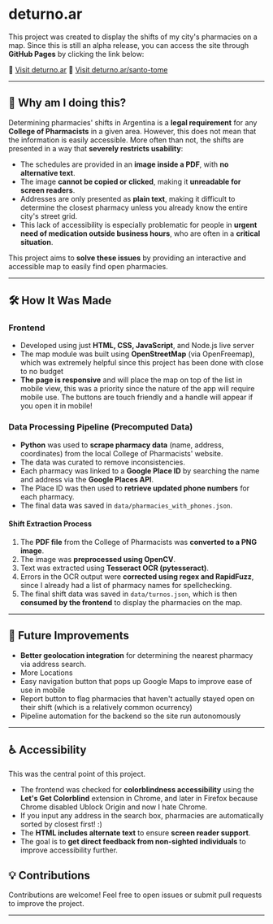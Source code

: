 # deturno.ar

This project was created to display the shifts of my city's pharmacies on a map. Since this is still an alpha release, you can access the site through **GitHub Pages** by clicking the link below:

🔗 [Visit deturno.ar](deturno.ar)
🔗 [Visit deturno.ar/santo-tome](deturno.ar/santo-tome)

---

## 📌 Why am I doing this?
Determining pharmacies' shifts in Argentina is a **legal requirement** for any **College of Pharmacists** in a given area. However, this does not mean that the information is easily accessible. More often than not, the shifts are presented in a way that **severely restricts usability**:

- The schedules are provided in an **image inside a PDF**, with **no alternative text**.
- The image **cannot be copied or clicked**, making it **unreadable for screen readers**.
- Addresses are only presented as **plain text**, making it difficult to determine the closest pharmacy unless you already know the entire city's street grid.
- This lack of accessibility is especially problematic for people in **urgent need of medication outside business hours**, who are often in a **critical situation**.

This project aims to **solve these issues** by providing an interactive and accessible map to easily find open pharmacies.

---

## 🛠️ How It Was Made
### **Frontend**
- Developed using just **HTML, CSS, JavaScript**, and Node.js live server
- The map module was built using **OpenStreetMap** (via OpenFreemap), which was extremely helpful since this project has been done with close to no budget
- **The page is responsive** and will place the map on top of the list in mobile view, this was a priority since the nature of the app will require mobile use. The buttons are touch friendly and a handle will appear if you open it in mobile!

### **Data Processing Pipeline (Precomputed Data)**
- **Python** was used to **scrape pharmacy data** (name, address, coordinates) from the local College of Pharmacists' website.
- The data was curated to remove inconsistencies.
- Each pharmacy was linked to a **Google Place ID** by searching the name and address via the **Google Places API**.
- The Place ID was then used to **retrieve updated phone numbers** for each pharmacy.
- The final data was saved in `data/pharmacies_with_phones.json`.

#### **Shift Extraction Process**
1. The **PDF file** from the College of Pharmacists was **converted to a PNG image**.
2. The image was **preprocessed using OpenCV**.
3. Text was extracted using **Tesseract OCR (pytesseract)**.
4. Errors in the OCR output were **corrected using regex and RapidFuzz**, since I already had a list of pharmacy names for spellchecking.
5. The final shift data was saved in `data/turnos.json`, which is then **consumed by the frontend** to display the pharmacies on the map.

---

## 🚀 Future Improvements
- **Better geolocation integration** for determining the nearest pharmacy via address search.
- More Locations
- Easy navigation button that pops up Google Maps to improve ease of use in mobile
- Report button to flag pharmacies that haven't actually stayed open on their shift (which is a relatively common ocurrency)
- Pipeline automation for the backend so the site run autonomously
---
<!--
## 📜 License
This project is open-source and available under the **MIT License**.

---
-->


## ♿ Accessibility
This was the central point of this project.

- The frontend was checked for **colorblindness accessibility** using the **Let's Get Colorblind** extension in Chrome, and later in Firefox because Chrome disabled Ublock Origin and now I hate Chrome.
- If you input any address in the search box, pharmacies are automatically sorted by closest first! :)
- The **HTML includes alternate text** to ensure **screen reader support**.
- The goal is to **get direct feedback from non-sighted individuals** to improve accessibility further.

## 💡 Contributions
Contributions are welcome! Feel free to open issues or submit pull requests to improve the project.

---

